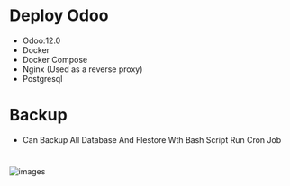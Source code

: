 # Deploy Odoo

- Odoo:12.0
- Docker
- Docker Compose
- Nginx (Used as a reverse proxy)
- Postgresql

# Backup
- Can Backup All Database And Flestore Wth Bash Script Run Cron Job
#
![images](https://user-images.githubusercontent.com/66924041/180447855-21d0be76-774a-4c34-b7a9-c635f5ab95ce.jpeg)

